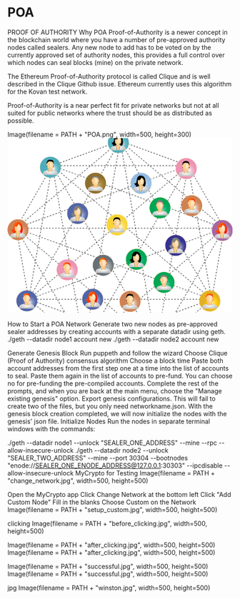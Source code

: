 # POA
PROOF OF AUTHORITY
Why POA
Proof-of-Authority is a newer concept in the blockchain world where you have a number of pre-approved authority nodes called sealers. Any new node to add has to be voted on by the currently approved set of authority nodes, this provides a full control over which nodes can seal blocks (mine) on the private network.

The Ethereum Proof-of-Authority protocol is called Clique and is well described in the Clique Github issue. Ethereum currently uses this algorithm for the Kovan test network.

Proof-of-Authority is a near perfect fit for private networks but not at all suited for public networks where the trust should be as distributed as possible.


Image(filename = PATH + "POA.png", width=500, height=300)
![POA](https://github.com/docfern/POA/blob/main/pictures/POA.png)

How to Start a POA Network
Generate two new nodes as pre-approved sealer addresses by creating accounts with a separate datadir using geth.
./geth --datadir node1 account new
./geth --datadir node2 account new

Generate Genesis Block
Run puppeth and follow the wizard
Choose Clique (Proof of Authority) consensus algorithm
Choose a block time
Paste both account addresses from the first step one at a time into the list of accounts to seal.
Paste them again in the list of accounts to pre-fund.
You can choose no for pre-funding the pre-compiled accounts.
Complete the rest of the prompts, and when you are back at the main menu, choose the "Manage existing genesis" option.
Export genesis configurations. This will fail to create two of the files, but you only need networkname.json.
With the genesis block creation completed, we will now initialize the nodes with the genesis' json file.
Initialize Nodes
Run the nodes in separate terminal windows with the commands:

./geth --datadir node1 --unlock "SEALER_ONE_ADDRESS" --mine --rpc --allow-insecure-unlock
./geth --datadir node2 --unlock "SEALER_TWO_ADDRESS" --mine --port 30304 --bootnodes "enode://SEALER_ONE_ENODE_ADDRESS@127.0.0.1:30303" --ipcdisable --allow-insecure-unlock
MyCrypto for Testing
Image(filename = PATH + "change_network.jpg", width=500, height=500)

Open the MyCrypto app
Click Change Network at the bottom left
Click "Add Custom Node"
Fill in the blanks
Choose Custom on the Network
Image(filename = PATH + "setup_custom.jpg", width=500, height=500)

clicking
Image(filename = PATH + "before_clicking.jpg", width=500, height=500)

Image(filename = PATH + "after_clicking.jpg", width=500, height=500)
Image(filename = PATH + "after_clicking.jpg", width=500, height=500)

Image(filename = PATH + "successful.jpg", width=500, height=500)
Image(filename = PATH + "successful.jpg", width=500, height=500)

jpg
Image(filename = PATH + "winston.jpg", width=500, height=500)
